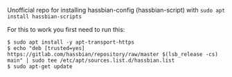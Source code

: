 Unofficial repo for installing hassbian-config (hassbian-script) with `sudo apt install hassbian-scripts`
  
For this to work you first need to run this:
```
$ sudo apt install -y apt-transport-https
$ echo "deb [trusted=yes] https://gitlab.com/hassbian/repository/raw/master $(lsb_release -cs) main" | sudo tee /etc/apt/sources.list.d/hassbian.list
$ sudo apt-get update
```
